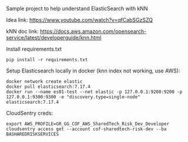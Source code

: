 Sample project to help understand ElasticSearch with kNN

Idea link:
https://www.youtube.com/watch?v=qfCabSGzSZQ

kNN doc link:
https://docs.aws.amazon.com/opensearch-service/latest/developerguide/knn.html

Install requirements.txt
```
pip install -r requirements.txt
```

Setup Elasticsearch locally in docker (knn index not working, use AWS):
```
docker network create elastic
docker pull elasticsearch:7.17.4
docker run --name es01-test --net elastic -p 127.0.0.1:9200:9200 -p 127.0.0.1:9300:9300 -e "discovery.type=single-node" elasticsearch:7.17.4
```

CloudSentry creds:
```
export AWS_PROFILE=GR_GG_COF_AWS_SharedTech_Risk_Dev_Developer
cloudsentry access get --account cof-sharedtech-risk-dev --ba BASHAREDRISKSERVICES
```
